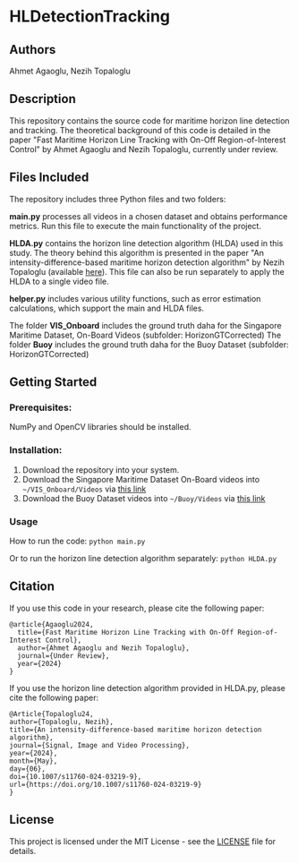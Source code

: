# HLDetectionTracking

## Authors
Ahmet Agaoglu, Nezih Topaloglu

## Description
This repository contains the source code for maritime horizon line detection and tracking. The theoretical background of this code is detailed in the paper "Fast Maritime Horizon Line Tracking with On-Off Region-of-Interest Control" by Ahmet Agaoglu and Nezih Topaloglu, currently under review.

## Files Included

The repository includes three Python files and two folders:

**main.py** processes all videos in a chosen dataset and obtains performance metrics. Run this file to execute the main functionality of the project.

**HLDA.py** contains the horizon line detection algorithm (HLDA) used in this study. The theory behind this algorithm is presented in the paper "An intensity-difference-based maritime horizon detection algorithm" by Nezih Topaloglu (available [here](https://link.springer.com/article/10.1007/s11760-024-03219-9)). This file can also be run separately to apply the HLDA to a single video file.

**helper.py** includes various utility functions, such as error estimation calculations, which support the main and HLDA files.

The folder **VIS_Onboard** includes the ground truth daha for the Singapore Maritime Dataset, On-Board Videos (subfolder: HorizonGTCorrected)
The folder **Buoy** includes the ground truth daha for the Buoy Dataset (subfolder: HorizonGTCorrected)

## Getting Started

### Prerequisites:
NumPy and OpenCV libraries should be installed.

### Installation:
1. Download the repository into your system.
2. Download the Singapore Maritime Dataset On-Board videos into `~/VIS_Onboard/Videos` via [this link](https://drive.google.com/file/d/0B43_rYxEgelVb2VFaXB4cE56RW8/view?resourcekey=0-67PrivAOYTGyWxAO_-2n1A)
3. Download the Buoy Dataset videos into `~/Buoy/Videos` via [this link](https://drive.google.com/file/d/0B43_rYxEgelVVngtMVBpWGFqckE/view?resourcekey=0-zBgpYCkkblxPZocaf8NU5w)

### Usage

How to run the code:
`python main.py`

Or to run the horizon line detection algorithm separately:
`python HLDA.py`

## Citation
If you use this code in your research, please cite the following paper:
```
@article{Agaoglu2024,
  title={Fast Maritime Horizon Line Tracking with On-Off Region-of-Interest Control},
  author={Ahmet Agaoglu and Nezih Topaloglu},
  journal={Under Review},
  year={2024}
}
```

If you use the horizon line detection algorithm provided in HLDA.py, please cite the following paper:

```
@Article{Topaloglu24,
author={Topaloglu, Nezih},
title={An intensity-difference-based maritime horizon detection algorithm},
journal={Signal, Image and Video Processing},
year={2024},
month={May},
day={06},
doi={10.1007/s11760-024-03219-9},
url={https://doi.org/10.1007/s11760-024-03219-9}
}
```
## License
This project is licensed under the MIT License - see the [LICENSE](LICENSE) file for details.

